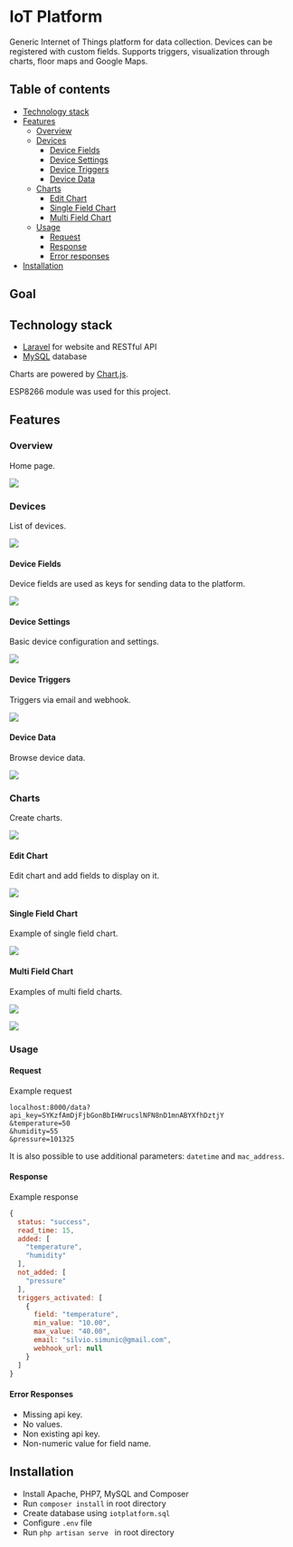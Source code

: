 # IoT Platform
Generic Internet of Things platform for data collection. Devices can be registered with custom fields. Supports triggers, visualization through charts, floor maps and Google Maps.

## Table of contents
  * [Technology stack](#technology-stack)
  * [Features](#features)
    * [Overview](#overview)
    * [Devices](#devices)
      * [Device Fields](#device-fields)
      * [Device Settings](#device-settings)
      * [Device Triggers](#device-triggers)
      * [Device Data](#device-data)
    * [Charts](#charts)
      * [Edit Chart](#edit-chart)
      * [Single Field Chart](#single-field-chart)
      * [Multi Field Chart](#multi-field-chart)
    * [Usage](#usage)
      * [Request](#request)
      * [Response](#response)
      * [Error responses](#error-responses)
  * [Installation](#installation)

## Goal



## Technology stack
* [Laravel](https://laravel.com/) for website and RESTful API
* [MySQL](https://www.mysql.com/) database

Charts are powered by [Chart.js](https://www.chartjs.org/).

ESP8266 module was used for this project.

## Features
### Overview
Home page.

![](https://i.imgur.com/sloUzzm.png)

### Devices
List of devices.

![](https://i.imgur.com/42kp36Q.png)

#### Device Fields

Device fields are used as keys for sending data to the platform.

![](https://i.imgur.com/kcmkEtj.png)

#### Device Settings

Basic device configuration and settings.

![](https://i.imgur.com/ngkBfat.png)

#### Device Triggers

Triggers via email and webhook.

![](https://i.imgur.com/dUu61Xu.png)

#### Device Data

Browse device data.

![](https://i.imgur.com/W7b9UoX.png)

### Charts

Create charts.

![](https://i.imgur.com/r5H3Jc6.png)

#### Edit Chart

Edit chart and add fields to display on it.

![](https://i.imgur.com/6TU440A.png)

#### Single Field Chart

Example of single field chart.

![](https://i.imgur.com/H2v6tgu.png)

#### Multi Field Chart 

Examples of multi field charts.

![](https://i.imgur.com/mYVk2Vy.png)

![](https://i.imgur.com/DqyNdd3.png)

### Usage

#### Request

Example request

```
localhost:8000/data?api_key=SYKzfAmDjFjbGonBbIHWrucslNFN8nD1mnABYXfhDztjY
&temperature=50
&humidity=55
&pressure=101325
```

It is also possible to use additional parameters: `datetime` and `mac_address`.

#### Response

Example response

```js
{
  status: "success",
  read_time: 15,
  added: [
    "temperature",
    "humidity"
  ],
  not_added: [
    "pressure"
  ],
  triggers_activated: [
    {
      field: "temperature",
      min_value: "10.00",
      max_value: "40.00",
      email: "silvio.simunic@gmail.com",
      webhook_url: null
    }
  ]
}
```

#### Error Responses

* Missing api key.
* No values.
* Non existing api key.
* Non-numeric value for field name.

## Installation

* Install Apache, PHP7, MySQL and Composer
* Run `composer install` in root directory
* Create database using `iotplatform.sql`
* Configure `.env` file
* Run `php artisan serve ` in root directory
